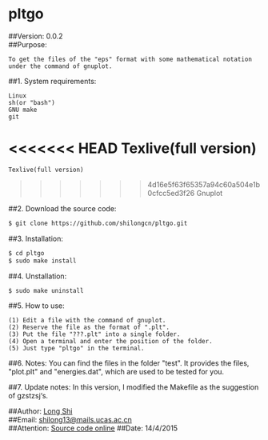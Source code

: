 # pltgo       
##Version: 0.0.2      
##Purpose: 

    To get the files of the "eps" format with some mathematical notation under the command of gnuplot.    

##1. System requirements:

    Linux          
    sh(or "bash")         
    GNU make         
    git        
<<<<<<< HEAD
    Texlive(full version)       
=======
    Texlive(full version)      
>>>>>>> 4d16e5f63f65357a94c60a504e1b0cfcc5ed3f26
    Gnuplot         
   
##2. Download the source code:

```bash
$ git clone https://github.com/shilongcn/pltgo.git    
```

##3. Installation:

```bash
$ cd pltgo               
$ sudo make install
```   
##4. Unstallation:

```bash
$ sudo make uninstall
```

##5. How to use:

    (1) Edit a file with the command of gnuplot.         
    (2) Reserve the file as the format of ".plt".          
    (3) Put the file "???.plt" into a single folder.       
    (4) Open a terminal and enter the position of the folder.        
    (5) Just type "pltgo" in the terminal.        

##6. Notes:
    You can find the files in the folder "test". It provides the files, "plot.plt" and "energies.dat", which are used to be tested for you.

##7. Update notes:
    In this version, I modified the Makefile as the suggestion of gzstzsj‘s.

##Author:    [Long Shi](https://github.com/shilongcn)             
##Email:     [shilong13@mails.ucas.ac.cn](shilong13@mails.ucas.ac.cn)  
##Attention: [Source code online](https://github.com/shilongcn/pltgo/blob/master/README.md)
##Date:      14/4/2015

